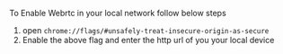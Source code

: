 To Enable Webrtc in your local network follow below steps
1. open `chrome://flags/#unsafely-treat-insecure-origin-as-secure`
2. Enable the above flag and enter the http url of you your local device
